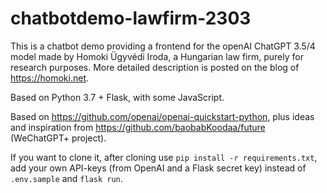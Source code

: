 # chatbotdemo-lawfirm-2303
This is a chatbot demo providing a frontend for the openAI ChatGPT 3.5/4 model made by Homoki Ügyvédi Iroda, a Hungarian law firm, purely for research purposes. More detailed description is posted on the blog of https://homoki.net.

Based on Python 3.7 + Flask, with some JavaScript.

Based on https://github.com/openai/openai-quickstart-python, plus ideas and inspiration from https://github.com/baobabKoodaa/future (WeChatGPT+ project).

If you want to clone it, after cloning use `pip install -r requirements.txt`, add your own API-keys (from OpenAI and a Flask secret key) instead of `.env.sample` and `flask run`.
